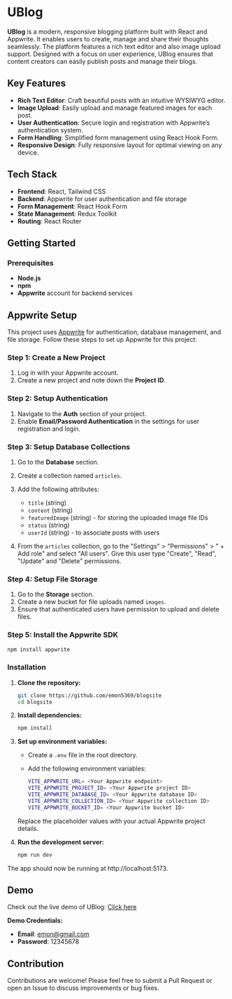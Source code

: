 # UBlog

**UBlog** is a modern, responsive blogging platform built with React and Appwrite. It enables users to create, manage and share their thoughts seamlessly. The platform features a rich text editor and also image upload support. Designed with a focus on user experience, UBlog ensures that content creators can easily publish posts and manage their blogs.

## Key Features

- **Rich Text Editor**: Craft beautiful posts with an intuitive WYSIWYG editor.
- **Image Upload**: Easily upload and manage featured images for each post.
- **User Authentication**: Secure login and registration with Appwrite’s authentication system.
- **Form Handling**: Simplified form management using React Hook Form.
- **Responsive Design**: Fully responsive layout for optimal viewing on any device.

## Tech Stack

- **Frontend**: React, Tailwind CSS
- **Backend**: Appwrite for user authentication and file storage
- **Form Management**: React Hook Form
- **State Management**: Redux Toolkit
- **Routing**: React Router

## Getting Started

### Prerequisites

- **Node.js**
- **npm**
- **Appwrite** account for backend services

## Appwrite Setup

This project uses [Appwrite](https://appwrite.io) for authentication, database management, and file storage. Follow these steps to set up Appwrite for this project:

### Step 1: Create a New Project

1. Log in with your Appwrite account.
2. Create a new project and note down the **Project ID**.

### Step 2: Setup Authentication

1. Navigate to the **Auth** section of your project.
2. Enable **Email/Password Authentication** in the settings for user registration and login.

### Step 3: Setup Database Collections

1. Go to the **Database** section.
2. Create a collection named `articles`.
3. Add the following attributes:
   - `title` (string)
   - `content` (string)
   - `featuredImage` (string) - for storing the uploaded image file IDs
   - `status` (string)
   - `userId` (string) - to associate posts with users
   
4. From the `articles` collection, go to the "Settings" > "Permissions" > " + Add role" and select "All users". Give this user type "Create", "Read", "Update" and "Delete" permissions.

### Step 4: Setup File Storage

1. Go to the **Storage** section.
2. Create a new bucket for file uploads named `images`.
3. Ensure that authenticated users have permission to upload and delete files.

### Step 5: Install the Appwrite SDK

```bash
npm install appwrite
```

### Installation

1. **Clone the repository:**

   ```bash
   git clone https://github.com/emon5369/blogsite
   cd blogsite
   ```

2. **Install dependencies:**

   ```bash
   npm install
   ```

3. **Set up environment variables:**

   - Create a `.env` file in the root directory.
   - Add the following environment variables:

     ```bash
     VITE_APPWRITE_URL= <Your Appwrite endpoint>
     VITE_APPWRITE_PROJECT_ID= <Your Appwrite project ID>
     VITE_APPWRITE_DATABASE_ID= <Your Appwrite database ID>
     VITE_APPWRITE_COLLECTION_ID= <Your Appwrite collection ID>
     VITE_APPWRITE_BUCKET_ID= <Your Appwrite bucket ID>
     ```

   Replace the placeholder values with your actual Appwrite project details.

4. **Run the development server:**

   ```bash
   npm run dev
   ```
The app should now be running at http://localhost:5173.

## Demo

Check out the live demo of UBlog: [Click here](https://ublogsite.netlify.app/)

**Demo Credentials:**

- **Email**: emon@gmail.com
- **Password**: 12345678

## Contribution

Contributions are welcome! Please feel free to submit a Pull Request or open an Issue to discuss improvements or bug fixes.
